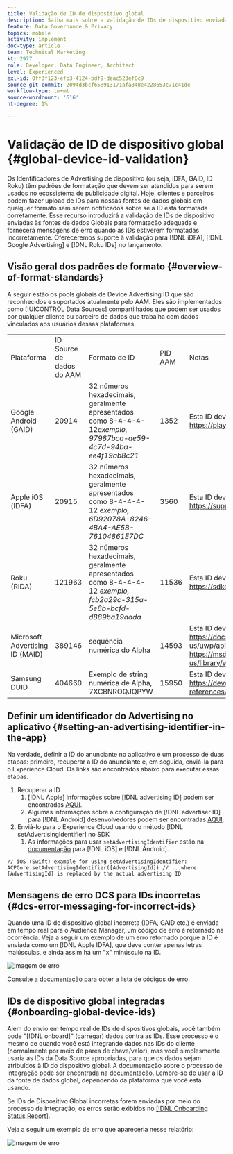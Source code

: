 ```yaml
---
title: Validação de ID de dispositivo global
description: Saiba mais sobre a validação de IDs de dispositivo enviadas às fontes de dados globais para formatação adequada e sobre mensagens de erro quando as IDs estão formatadas incorretamente.
feature: Data Governance & Privacy
topics: mobile
activity: implement
doc-type: article
team: Technical Marketing
kt: 2977
role: Developer, Data Engineer, Architect
level: Experienced
exl-id: 0ff3f123-efb3-4124-bdf9-deac523ef8c9
source-git-commit: 2094d3bcf658913171afa848e4228653c71c41de
workflow-type: tm+mt
source-wordcount: '616'
ht-degree: 1%

---
```


# Validação de ID de dispositivo global {#global-device-id-validation}

Os Identificadores de Advertising de dispositivo (ou seja, iDFA, GAID, ID Roku) têm padrões de formatação que devem ser atendidos para serem usados no ecossistema de publicidade digital. Hoje, clientes e parceiros podem fazer upload de IDs para nossas fontes de dados globais em qualquer formato sem serem notificados sobre se a ID está formatada corretamente. Esse recurso introduzirá a validação de IDs de dispositivo enviadas às fontes de dados Globais para formatação adequada e fornecerá mensagens de erro quando as IDs estiverem formatadas incorretamente. Ofereceremos suporte à validação para [!DNL iDFA], [!DNL Google Advertising] e [!DNL Roku IDs] no lançamento.

## Visão geral dos padrões de formato {#overview-of-format-standards}

A seguir estão os pools globais de Device Advertising ID que são reconhecidos e suportados atualmente pelo AAM. Eles são implementados como [!UICONTROL Data Sources] compartilhados que podem ser usados por qualquer cliente ou parceiro de dados que trabalha com dados vinculados aos usuários dessas plataformas.

<table>
  <tr>
   <td>Plataforma </td>
   <td>ID Source de dados do AAM </td>
   <td>Formato de ID </td>
   <td>PID AAM </td>
   <td>Notas </td>
  </tr>
  <tr>
   <td>Google Android (GAID)</td>
   <td>20914</td>
   <td>32 números hexadecimais, geralmente apresentados como 8-4-4-4-12<em>exemplo, 97987bca-ae59-4c7d-94ba-ee4f19ab8c21<br/> </em> </td>
   <td>1352</td>
   <td>Esta ID deve ser coletada em uma Referência de forma bruta/sem hash/inalterada - <a href="https://play.google.com/about/monetization-ads/ads/ad-id/">https://play.google.com/about/monetization-ads/ads/ad-id/</a></td>
  </tr>
  <tr>
   <td>Apple iOS (IDFA)</td>
   <td>20915</td>
   <td>32 números hexadecimais, geralmente apresentados como 8-4-4-4-12 <em>exemplo, 6D92078A-8246-4BA4-AE5B-76104861E7DC<br /> </em> </td>
   <td>3560</td>
   <td>Esta ID deve ser coletada em uma Referência de forma bruta/sem hash/inalterada - <a href="https://support.apple.com/en-us/HT205223">https://support.apple.com/en-us/HT205223</a></td>
  </tr>
  <tr>
   <td>Roku (RIDA)</td>
   <td>121963</td>
   <td>32 números hexadecimais, geralmente apresentados como 8-4-4-4-12 <em>exemplo,</em> <em>fcb2a29c-315a-5e6b-bcfd-d889ba19aada</em></td>
   <td>11536</td>
   <td>Esta ID deve ser coletada em uma Referência de forma bruta/sem hash/inalterada - <a href="https://sdkdocs.roku.com/display/sdkdoc/Roku+Advertising+Framework">https://sdkdocs.roku.com/display/sdkdoc/Roku+Advertising+Framework</a> </td>
  </tr>
  <tr>
   <td>Microsoft Advertising ID (MAID)</td>
   <td>389146</td>
   <td>sequência numérica do Alpha</td>
   <td>14593</td>
   <td>Esta ID deve ser coletada em uma Referência de forma bruta/sem hash/inalterada - <a href="https://docs.microsoft.com/en-us/uwp/api/windows.system.userprofile.advertisingmanager.advertisingid">https://docs.microsoft.com/en-us/uwp/api/windows.system.userprofile.advertisingmanager.advertisingid</a><br/><a href="https://msdn.microsoft.com/en-us/library/windows/apps/windows.system.userprofile.advertisingmanager.advertisingid.aspx">https://msdn.microsoft.com/en-us/library/windows/apps/windows.system.userprofile.advertisingmanager.advertisingid.aspx</a></td>
  </tr>
  <tr>
   <td>Samsung DUID</td>
   <td>404660</td>
   <td>Exemplo de string numérica de Alpha, 7XCBNROQJQPYW</td>
   <td>15950</td>
   <td>Esta ID deve ser coletada em uma Referência de forma bruta/sem hash/inalterada - <a href="https://developer.samsung.com/tv/develop/api-references/samsung-product-api-references/productinfo-api">https://developer.samsung.com/tv/develop/api-references/samsung-product-api-references/productinfo-api</a> </td>
  </tr>
</table>

## Definir um identificador do Advertising no aplicativo {#setting-an-advertising-identifier-in-the-app}

Na verdade, definir a ID do anunciante no aplicativo é um processo de duas etapas: primeiro, recuperar a ID do anunciante e, em seguida, enviá-la para o Experience Cloud. Os links são encontrados abaixo para executar essas etapas.

1. Recuperar a ID
   1. [!DNL Apple] informações sobre [!DNL advertising ID] podem ser encontradas [AQUI](https://developer.apple.com/documentation/adsupport/asidentifiermanager).
   1. Algumas informações sobre a configuração de [!DNL advertiser ID] para [!DNL Android] desenvolvedores podem ser encontradas [AQUI](http://android.cn-mirrors.com/google/play-services/id.html).
1. Enviá-lo para o Experience Cloud usando o método [!DNL setAdvertisingIdentifier] no SDK
   1. As informações para usar `setAdvertisingIdentifier` estão na [documentação](https://aep-sdks.gitbook.io/docs/using-mobile-extensions/mobile-core/identity/identity-api-reference#set-an-advertising-identifier) para [!DNL iOS] e [!DNL Android].

`// iOS (Swift) example for using setAdvertisingIdentifier:`
`ACPCore.setAdvertisingIdentifier([AdvertisingId]) // ...where [AdvertisingId] is replaced by the actual advertising ID`

## Mensagens de erro DCS para IDs incorretas  {#dcs-error-messaging-for-incorrect-ids}

Quando uma ID de dispositivo global incorreta (IDFA, GAID etc.) é enviada em tempo real para o Audience Manager, um código de erro é retornado na ocorrência. Veja a seguir um exemplo de um erro retornado porque a ID é enviada como um [!DNL Apple IDFA], que deve conter apenas letras maiúsculas, e ainda assim há um &quot;x&quot; minúsculo na ID.

![imagem de erro](assets/image_4_.png)

Consulte a [documentação](https://experienceleague.adobe.com/docs/audience-manager/user-guide/api-and-sdk-code/dcs/dcs-api-reference/dcs-error-codes.html?lang=pt-BR#api-and-sdk-code) para obter a lista de códigos de erro.

## IDs de dispositivo global integradas {#onboarding-global-device-ids}

Além do envio em tempo real de IDs de dispositivos globais, você também pode &quot;[!DNL onboard]&quot; (carregar) dados contra as IDs. Esse processo é o mesmo de quando você está integrando dados nas IDs do cliente (normalmente por meio de pares de chave/valor), mas você simplesmente usaria as IDs da Data Source apropriadas, para que os dados sejam atribuídos à ID do dispositivo global. A documentação sobre o processo de integração pode ser encontrada na [documentação](https://experienceleague.adobe.com/docs/audience-manager/user-guide/implementation-integration-guides/sending-audience-data/batch-data-transfer-process/batch-data-transfer-overview.html?lang=pt-BR#implementation-integration-guides). Lembre-se de usar a ID da fonte de dados global, dependendo da plataforma que você está usando.

Se IDs de Dispositivo Global incorretas forem enviadas por meio do processo de integração, os erros serão exibidos no [[!DNL Onboarding Status Report]](https://experienceleague.adobe.com/docs/audience-manager/user-guide/reporting/onboarding-status-report.html?lang=pt-BR#reporting).

Veja a seguir um exemplo de erro que apareceria nesse relatório:

![imagem de erro](assets/image_5_.png)
